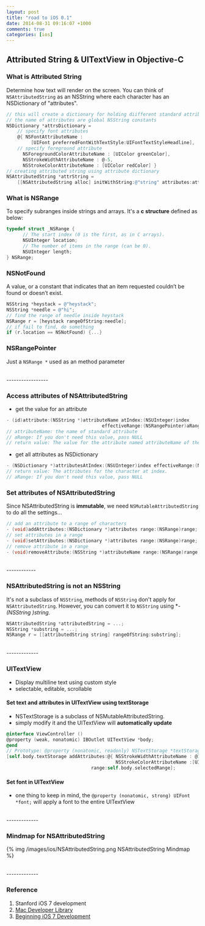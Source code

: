 ```yaml
---
layout: post
title: "road to iOS 0.1"
date: 2014-08-31 09:16:07 +1000
comments: true
categories: [ios]
---
```


## Attributed String & UITextView in Objective-C

### What is Attributed String
Determine how text will render on the screen. You can think of `NSAttributedString` as an NSString where each character has an NSDictionary of "attributes". 

``` objective-c example of creating attributed strings
// this will create a dictionary for holding diifferent standard attributes
// the name of attributes are global NSString constants
NSDictionary *attrsDictionary =
	// specify font attributes
	@{ NSFontAttributeName :
	     [UIFont preferredFontWithTextStyle:UIFontTextStyleHeadline],
	// specify foreground attribute
	  NSForegroundColorAttributeName : [UIColor greenColor],
	  NSStrokeWidthAttributeName : @-5,
	  NSStrokeColorAttributeName : [UIColor redColor] }
// creating attributed string using attribute dictionary
NSAttributedString *attrString = 
	[[NSAttributedString alloc] initWithString:@"string" attributes:attrsDictionary];
```

<!--more-->

### What is NSRange
To specify subranges inside strings and arrays. It's a **c structure** defined as below:

``` objective-c definition for NSRange
typedef struct _NSRange {
	  // The start index (0 is the first, as in C arrays).
      NSUInteger location;
      // The number of items in the range (can be 0).
      NSUInteger length;
} NSRange;
```

### NSNotFound
A value, or a constant that indicates that an item requested couldn’t be found or doesn’t exist.

``` objective-c illustrate NSRange + NSNotFound
NSString *heystack = @"heystack";
NSString *needle = @"hi";
// find the range of needle inside heystack
NSRange r = [heystack rangeOfString:needle];
// if fail to find, do something
if (r.location == NSNotFound) {...}
```

### NSRangePointer
Just a `NSRange *` used as an method parameter


<br>
-----------------

### Access attributes of NSAttributedString
- get the value for an attribute

``` objective-c get the value for an attribute from NSAttributedString
- (id)attribute:(NSString *)attributeName atIndex:(NSUInteger)index 
								   effectiveRange:(NSRangePointer)aRange
// attributeName: the name of standard attribute
// aRange: If you don't need this value, pass NULL
// return value: The value for the attribute named attributeName of the character at index index, or nil if there is no such attribute.
```

- get all attributes as NSDictionary

``` objective-c return all attributes as NSDictionary
- (NSDictionary *)attributesAtIndex:(NSUInteger)index effectiveRange:(NSRangePointer)aRange
// return value: The attributes for the character at index.
// aRange: If you don't need this value, pass NULL
```

### Set attributes of NSAttributedString
Since NSAttributedString is **immutable**, we need `NSMutableAttributedString` to do all the settings...

``` objective-c setting attributes on characters
// add an attribute to a range of characters 
- (void)addAttributes:(NSDictionary *)attributes range:(NSRange)range;
// set attributes in a range
- (void)setAttributes:(NSDictionary *)attributes range:(NSRange)range;
// remove attribute in a range
- (void)removeAttribute:(NSString *)attributeName range:(NSRange)range;
```

<br>
------------

### NSAttributedString is not an NSString
It's not a subclass of `NSString`, methods of `NSString` don't apply for `NSAttributedString`. However, you can convert it to `NSString` using **- (NSString *)string**.

``` objective-c NSAttributedString to NSString
NSAttributedString *attributedString = ...;
NSString *substring = ...;
NSRange r = [[attributedString string] rangeOfString:substring];
```

<br>
-------------

### UITextView
- Display multiline text using custom style
- selectable, editable, scrollable

#### Set text and attributes in UITextView using textStorage
- NSTextStorage is a subclass of NSMutableAttributedString.
- simply modify it and the UITextView will **automatically update**

``` objective-c use textStorage to modify content in UITextView
@interface ViewController ()
@property (weak, nonatomic) IBOutlet UITextView *body;
@end
// Prototype: @property (nonatomic, readonly) NSTextStorage *textStorage
[self.body.textStorage addAttributes:@{ NSStrokeWidthAttributeName : @3,
                                        NSStrokeColorAttributeName :[UIColor purpleColor]}
                               range:self.body.selectedRange];
```

#### Set font in UITextView
- one thing to keep in mind, the `@property (nonatomic, strong) UIFont *font;` will apply a font to the entire UITextView

<br>
-------------

### Mindmap for NSAttributedString
{% img /images/ios/NSAttributedString.png NSAttributedString Mindmap %}

<br>
-------------

### Reference
1. Stanford iOS 7 development
2. [Mac Developer Library](https://developer.apple.com/library/mac/navigation/)
3. [Beginning iOS 7 Development](http://www.apress.com/9781430260226)